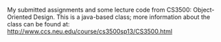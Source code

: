 My submitted assignments and some lecture code from CS3500: Object-Oriented Design.
This is a java-based class; more information about the class can be found
at: http://www.ccs.neu.edu/course/cs3500sp13/CS3500.html
